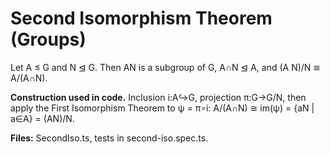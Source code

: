 # Second Isomorphism Theorem (Groups)

Let A ≤ G and N ⊴ G. Then AN is a subgroup of G, A∩N ⊴ A, and
(A N)/N ≅ A/(A∩N).

**Construction used in code.**
Inclusion i:A↪G, projection π:G→G/N, then apply the First Isomorphism Theorem to ψ = π∘i:
A/(A∩N) ≅ im(ψ) = {aN | a∈A} = (AN)/N.

**Files:** SecondIso.ts, tests in second-iso.spec.ts.
